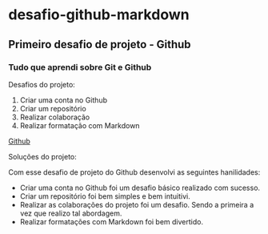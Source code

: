 # desafio-github-markdown

## Primeiro desafio de projeto - Github


### Tudo que aprendi sobre Git e Github


Desafios do projeto:

1. Criar uma conta no Github
2. Criar um repositório
3. Realizar colaboração
4. Realizar formatação com Markdown

[Github](https://upload.wikimedia.org/wikipedia/commons/thumb/c/c2/GitHub_Invertocat_Logo.svg/180px-GitHub_Invertocat_Logo.svg.png)

Soluções do projeto:

Com esse desafio de projeto do Github desenvolvi as seguintes hanilidades:

- Criar uma conta no Github foi um desafio básico realizado com sucesso.
- Criar um repositório foi bem simples e bem intuitivi.
- Realizar as colaborações do projeto foi um desafio. Sendo a primeira a vez que realizo tal abordagem.
- Realizar formatações com Markdown foi bem divertido.


